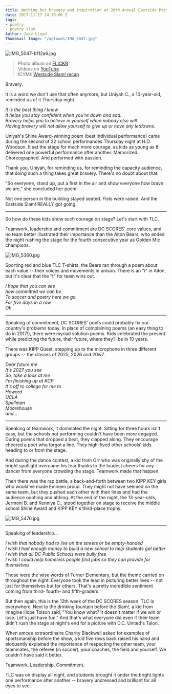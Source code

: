 ```yaml
---
title: Nothing but bravery and inspiration at 20th Annual Eastside Poetry Slam!
date: 2017-11-17 14:19:00 Z
tags:
- poetry
- poetry slam
Author: Jake Lloyd
Thumbnail Image: "/uploads/IMG_5047.jpg"
---
```


![IMG_5047-bf12a6.jpg](/uploads/IMG_5047-bf12a6.jpg)

> Photo album on [FLICKR ](http://bit.ly/EastsidePhotos17)\
> Videos on [YouTube](https://www.youtube.com/DCSCORES)\
> ICYMI: [Westside Slam! recap](http://bit.ly/WestsideRecap17)

Bravery.

It is a word we don't use that often anymore, but Uniyah C., a 10-year-old, reminded us of it Thursday night.


*It is the best thing I know <br>
It helps you stay confident when you're down and sad.<br>
Bravery helps you to believe in yourself when nobody else will.<br>
Having bravery will not allow yourself to give up or have any letdowns.*<br>

Uniyah's Shine Award-winning poem (best individual performance) came during the second of 22 school performances Thursday night at H.D. Woodson. It set the stage for much more courage, as kids as young as 8 delivered one powerful performance after another. Memorized. Choreographed. And performed with passion.

Thank you, Uniyah, for reminding us, for reminding the capacity audience, that doing such a thing takes great bravery. There's no doubt about that.

"So everyone, stand up, put a first in the air and show everyone how brave we are," she concluded her poem.

Not one person in the building stayed seated. Fists were raised. And the Eastside Slam! REALLY got going.

---

So how do these kids show such courage on stage? Let's start with TLC.

Teamwork, leadership and commitment are DC SCORES' core values, and no team better illustrated their importance than the Aiton Bears, who ended the night rushing the stage for the fourth consecutive year as Golden Mic champions.

![IMG_5360.jpg](/uploads/IMG_5360.jpg)

Sporting red and blue TLC T-shirts, the Bears ran through a poem about each value -- their voices and movements in unison. There is an "i" in Aiton, but it's clear that the "t" for team wins out.

*I hope that you can see<br>
how committed we can be<br>
To soccer and poetry here we go<br>
For five days in a row<br>
Oh*<br>

---

Speaking of commitment, DC SCORES' poets could probably fix our country's problems today. In place of complaining poems (an easy thing to do in 2017!), there were myriad solution poems. Kids celebrated the present while predicting the future, their future, where they'll be in 10 years.

There was KIPP Quest, stepping up to the microphone in three different groups -- the classes of 2025, 2026 and 20w7.

*Dear future me<br>
It's 2027 you see<br>
So, take a look at me<br>
I'm finishing up at KCP<br>
It's off to college for me to<br>
Howard<br>
UCLA<br>
Spellman<br>
Moorehouse<br>
and...*<br>

---

Speaking of teamwork, it dominated the night. Sitting for three hours isn't easy, but the schools not performing couldn't have been more engaged. During poems that dropped a beat, they clapped along. They encourage cheered a poet who forgot a line. They high-fived other schools' kids heading to or from the stage.

And during the dance contest, a kid from Orr who was originally shy of the bright spotlight overcame his fear thanks to the loudest cheers for any dancer from everyone crowding the stage. Teamwork made that happen.

Then there was the rap battle, a back-and-forth between two KIPP KEY girls who would've made Eminem proud. They might not have seemed on the same team, but they pushed each other with their lines and had the audience ooohing and ahhing. At the end of the night, the 13-year-olds, Jermoni B. and Kenniya C., stood together on stage to receive the middle school Shine Award and KIPP KEY's third-place trophy.

![IMG_5476.jpg](/uploads/IMG_5476.jpg)

---

Speaking of leadership...

*I wish that nobody had to live on the streets or be empty-handed<br>
I wish I had enough money to build a new school to help students get better<br>
I wish that all DC Public Schools were bully free<br>
I wish I could help homeless people find jobs so they can provide for themselves*<br>

Those were the wise words of Turner Elementary, but the theme carried on throughout the night. Everyone took the lead in picturing better lives -- not just for themselves but for others. That's a pretty incredible sentiment coming from third- fourth- and fifth-graders.

But then again, this is the 12th week of the DC SCORES season. TLC is everywhere. Next to the drinking fountain before the Slam!, a kid from Imagine Hope Tolson said, "You know what? It doesn't matter if we win or lose. Let's just have fun." And that's what everyone did even if their team didn't rush the stage at night's end for a picture with D.C. United's Talon.

When emcee extraordinaire Charity Blackwell asked for examples of sportsmanship before the show, a kid five rows back raised his hand and eloquently explained the importance of respecting the other team, your teammates, the referee (in soccer), your coaches, the field and yourself. We couldn't have said it better.

Teamwork. Leadership. Commitment.

TLC was on display all night, and students brought it under the bright lights one performance after another -- bravery undressed and brilliant for all eyes to see.